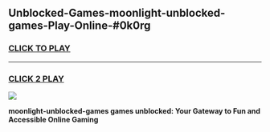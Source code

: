 
## Unblocked-Games-moonlight-unblocked-games-Play-Online-#0k0rg
<h3>
<a href="https://premium.freeplayer.one?title=moonlight-unblocked-games&ref=27F">CLICK TO PLAY</a></h3>
<hr>

<h3>
<a href="https://premium.freeplayer.one?title=moonlight-unblocked-games&ref=27F">CLICK 2 PLAY</a>
  
</h3>

<a href="https://premium.freeplayer.one?title=moonlight-unblocked-games&ref=27F"><img src="https://clearcache.store/games.png"></a>


**moonlight-unblocked-games games unblocked: Your Gateway to Fun and Accessible Online Gaming**
